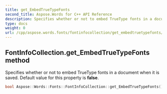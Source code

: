 ```yaml
---
title: get_EmbedTrueTypeFonts
second_title: Aspose.Words for C++ API Reference
description: Specifies whether or not to embed TrueType fonts in a document when it is saved. Default value for this property is false. 
type: docs
weight: 0
url: /cpp/aspose.words.fonts/fontinfocollection/get_embedtruetypefonts/
---
```

## FontInfoCollection.get_EmbedTrueTypeFonts method


Specifies whether or not to embed TrueType fonts in a document when it is saved. Default value for this property is **false**.

```cpp
bool Aspose::Words::Fonts::FontInfoCollection::get_EmbedTrueTypeFonts() const
```

